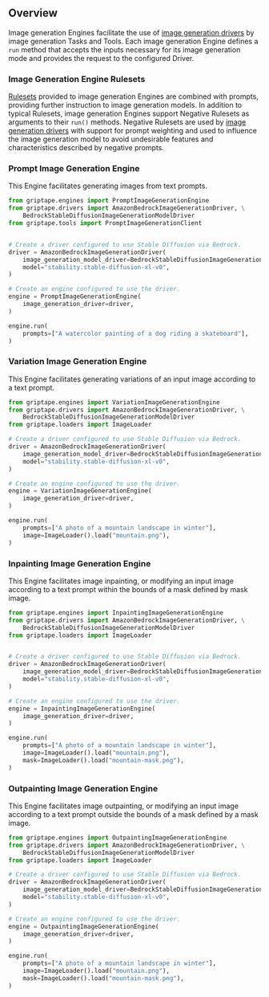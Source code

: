## Overview

Image generation Engines facilitate the use of [image generation drivers](../structures/image-generation-drivers.md) by image generation Tasks and Tools. Each image generation Engine defines a `run` method that accepts the inputs necessary for its image generation mode and provides the request to the configured Driver.

### Image Generation Engine Rulesets

[Rulesets](../structures/rulesets.md) provided to image generation Engines are combined with prompts, providing further instruction to image generation models. In addition to typical Rulesets, image generation Engines support Negative Rulesets as arguments to their `run()` methods. Negative Rulesets are used by [image generation drivers](../structures/image-generation-drivers.md) with support for prompt weighting and used to influence the image generation model to avoid undesirable features and characteristics described by negative prompts.

### Prompt Image Generation Engine 

This Engine facilitates generating images from text prompts.

```python
from griptape.engines import PromptImageGenerationEngine
from griptape.drivers import AmazonBedrockImageGenerationDriver, \
    BedrockStableDiffusionImageGenerationModelDriver
from griptape.tools import PromptImageGenerationClient


# Create a driver configured to use Stable Diffusion via Bedrock.
driver = AmazonBedrockImageGenerationDriver(
    image_generation_model_driver=BedrockStableDiffusionImageGenerationModelDriver(),
    model="stability.stable-diffusion-xl-v0",
)

# Create an engine configured to use the driver.
engine = PromptImageGenerationEngine(
    image_generation_driver=driver,
)

engine.run(
    prompts=["A watercolor painting of a dog riding a skateboard"],
)
```

### Variation Image Generation Engine 

This Engine facilitates generating variations of an input image according to a text prompt.

```python
from griptape.engines import VariationImageGenerationEngine
from griptape.drivers import AmazonBedrockImageGenerationDriver, \
    BedrockStableDiffusionImageGenerationModelDriver
from griptape.loaders import ImageLoader

# Create a driver configured to use Stable Diffusion via Bedrock.
driver = AmazonBedrockImageGenerationDriver(
    image_generation_model_driver=BedrockStableDiffusionImageGenerationModelDriver(),
    model="stability.stable-diffusion-xl-v0",
)

# Create an engine configured to use the driver.
engine = VariationImageGenerationEngine(
    image_generation_driver=driver,
)

engine.run(
    prompts=["A photo of a mountain landscape in winter"],
    image=ImageLoader().load("mountain.png"),
)
```

### Inpainting Image Generation Engine

This Engine facilitates image inpainting, or modifying an input image according to a text prompt within the bounds of a mask defined by mask image.

```python
from griptape.engines import InpaintingImageGenerationEngine
from griptape.drivers import AmazonBedrockImageGenerationDriver, \
    BedrockStableDiffusionImageGenerationModelDriver
from griptape.loaders import ImageLoader


# Create a driver configured to use Stable Diffusion via Bedrock.
driver = AmazonBedrockImageGenerationDriver(
    image_generation_model_driver=BedrockStableDiffusionImageGenerationModelDriver(),
    model="stability.stable-diffusion-xl-v0",
)

# Create an engine configured to use the driver.
engine = InpaintingImageGenerationEngine(
    image_generation_driver=driver,
)

engine.run(
    prompts=["A photo of a mountain landscape in winter"],
    image=ImageLoader().load("mountain.png"),
    mask=ImageLoader().load("mountain-mask.png"),
)
```

### Outpainting Image Generation Engine

This Engine facilitates image outpainting, or modifying an input image according to a text prompt outside the bounds of a mask defined by a mask image.

```python
from griptape.engines import OutpaintingImageGenerationEngine
from griptape.drivers import AmazonBedrockImageGenerationDriver, \
    BedrockStableDiffusionImageGenerationModelDriver
from griptape.loaders import ImageLoader

# Create a driver configured to use Stable Diffusion via Bedrock.
driver = AmazonBedrockImageGenerationDriver(
    image_generation_model_driver=BedrockStableDiffusionImageGenerationModelDriver(),
    model="stability.stable-diffusion-xl-v0",
)

# Create an engine configured to use the driver.
engine = OutpaintingImageGenerationEngine(
    image_generation_driver=driver,
)

engine.run(
    prompts=["A photo of a mountain landscape in winter"],
    image=ImageLoader().load("mountain.png"),
    mask=ImageLoader().load("mountain-mask.png"),
)
```
